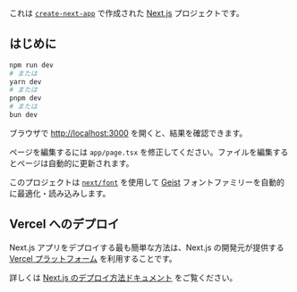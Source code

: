 これは [`create-next-app`](https://nextjs.org/docs/app/api-reference/cli/create-next-app) で作成された [Next.js](https://nextjs.org) プロジェクトです。

## はじめに

```bash
npm run dev
# または
yarn dev
# または
pnpm dev
# または
bun dev
```

ブラウザで [http://localhost:3000](http://localhost:3000) を開くと、結果を確認できます。

ページを編集するには `app/page.tsx` を修正してください。ファイルを編集するとページは自動的に更新されます。

このプロジェクトは [`next/font`](https://nextjs.org/docs/app/building-your-application/optimizing/fonts) を使用して [Geist](https://vercel.com/font) フォントファミリーを自動的に最適化・読み込みします。

## Vercel へのデプロイ

Next.js アプリをデプロイする最も簡単な方法は、Next.js の開発元が提供する [Vercel プラットフォーム](https://vercel.com/new?utm_medium=default-template&filter=next.js&utm_source=create-next-app&utm_campaign=create-next-app-readme) を利用することです。

詳しくは [Next.js のデプロイ方法ドキュメント](https://nextjs.org/docs/app/building-your-application/deploying) をご覧ください。
